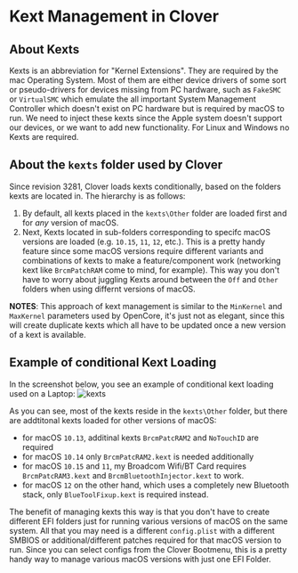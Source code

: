 # Kext Management in Clover
## About Kexts
Kexts is an abbreviation for "Kernel Extensions". They are required by the mac Operating System. Most of them are either device drivers of some sort or pseudo-drivers for devices missing from PC hardware, such as `FakeSMC` or `VirtualSMC` which emulate the all important System Management Controller which doesn't exist on PC hardware but is required by macOS to run. We need to inject these kexts since the Apple system doesn't support our devices, or we want to add new functionality. For Linux and Windows no Kexts are required.

## About the `kexts` folder used by Clover
Since revision 3281, Clover loads kexts conditionally, based on the folders kexts are located in. The hierarchy is as follows:

1. By default, all kexts placed in the `kexts\Other` folder are loaded first and for *any* version of macOS.
2. Next, Kexts located in sub-folders corresponding to specifc macOS versions are loaded (e.g. `10.15`, `11`, `12`, etc.). This is a pretty handy feature since some macOS versions require different variants and combinations of kexts to make a feature/component work (networking kext like `BrcmPatchRAM` come to mind, for example). This way you don't have to worry about juggling Kexts around between the `Off` and `Other` folders when using differnt versions of macOS.

**NOTES**: This approach of kext management is similar to the `MinKernel` and `MaxKernel` parameters used by OpenCore, it's just not as elegant, since this will create duplicate kexts which all have to be updated once a new version of a kext is available.

## Example of conditional Kext Loading
In the screenshot below, you see an example of conditional kext loading used on a Laptop:
![kexts](https://user-images.githubusercontent.com/76865553/147611657-b56b13b3-0b5b-440e-9eb8-3a48849d903f.png)

As you can see, most of the kexts reside in the `kexts\Other` folder, but there are addtitonal kexts loaded for other versions of macOS:

- for macOS `10.13`, additinal kexts `BrcmPatcRAM2` and `NoTouchID` are required
- for macOS `10.14` only `BrcmPatcRAM2.kext` is needed additionally
- for macOS `10.15` and `11`, my Broadcom Wifi/BT Card requires `BrcmPatcRAM3.kext` and `BrcmBluetoothInjector.kext` to work.
- for macOS `12` on the other hand, which uses a completely new Bluetooth stack, only `BlueToolFixup.kext` is required instead.

The benefit of managing kexts this way is that you don't have to create different EFI folders just for running various versions of macOS on the same system. All that you may need is a different `config.plist` with a different SMBIOS or additional/different patches required for that macOS version to run. Since you can select configs from the Clover Bootmenu, this is a pretty handy way to manage various macOS versions with just one EFI Folder.
